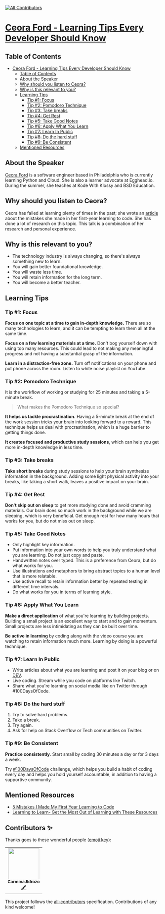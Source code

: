 <!-- ALL-CONTRIBUTORS-BADGE:START - Do not remove or modify this section -->
[![All Contributors](https://img.shields.io/badge/all_contributors-1-orange.svg?style=flat-square)](#contributors-)
<!-- ALL-CONTRIBUTORS-BADGE:END -->

# [Ceora Ford - Learning Tips Every Developer Should Know](https://egghead.io/lessons/egghead-eggheadtalk-learning-tips-every-developer-should-know)

## Table of Contents

- [Ceora Ford - Learning Tips Every Developer Should Know](#ceora-ford---learning-tips-every-developer-should-know)
  - [Table of Contents](#table-of-contents)
  - [About the Speaker](#about-the-speaker)
  - [Why should you listen to Ceora?](#why-should-you-listen-to-ceora)
  - [Why is this relevant to you?](#why-is-this-relevant-to-you)
  - [Learning Tips](#learning-tips)
    - [Tip #1: Focus](#tip-1-focus)
    - [Tip #2: Pomodoro Technique](#tip-2-pomodoro-technique)
    - [Tip #3: Take breaks](#tip-3-take-breaks)
    - [Tip #4: Get Rest](#tip-4-get-rest)
    - [Tip #5: Take Good Notes](#tip-5-take-good-notes)
    - [Tip #6: Apply What You Learn](#tip-6-apply-what-you-learn)
    - [Tip #7: Learn In Public](#tip-7-learn-in-public)
    - [Tip #8: Do the hard stuff](#tip-8-do-the-hard-stuff)
    - [Tip #9: Be Consistent](#tip-9-be-consistent)
  - [Mentioned Resources](#mentioned-resources)

## About the Speaker

[Ceora Ford](https://ceoraford.com/) is a software engineer based in Philadelphia who is currently learning Python and Cloud. She is also a learner advocate at Egghead.io. During the summer, she teaches at Kode With Klossy and BSD Education.

## Why should you listen to Ceora?

Ceora has failed at learning plenty of times in the past; she wrote an [article](https://dev.to/ceeoreo/5-mistakes-i-made-my-first-year-learning-to-code-3cj5) about the mistakes she made in her first-year learning to code. She has done a lot of research on this topic. This talk is a combination of her research and personal experience.

## Why is this relevant to you?

- The technology industry is always changing, so there's always something new to learn.
- You will gain better foundational knowledge.
- You will waste less time.
- You will retain information for the long term.
- You will become a better teacher.

## Learning Tips

### Tip #1: Focus

**Focus on one topic at a time to gain in-depth knowledge.**
There are so many technologies to learn, and it can be tempting to learn them all at the same time.

**Focus on a few learning materials at a time.** Don't bog yourself down with using too many resources. This could lead to not making any meaningful progress and not having a substantial grasp of the information.

**Learn in a distraction-free zone.** Turn off notifications on your phone and put phone across the room. Listen to white noise playlist on YouTube.

### Tip #2: Pomodoro Technique

It is the workflow of working or studying for 25 minutes and taking a 5-minute break.

> What makes the Pomodoro Technique so special?

**It helps us tackle procrastination.** Having a 5-minute break at the end of the work session tricks your brain into looking forward to a reward. This technique helps us deal with procrastination, which is a huge barrier to getting things done.

**It creates focused and productive study sessions**, which can help you get more in-depth knowledge in less time.

### Tip #3: Take breaks

**Take short breaks** during study sessions to help your brain synthesize information in the background. Adding some light physical activity into your breaks, like taking a short walk, leaves a positive impact on your brain.

### Tip #4: Get Rest

**Don't skip out on sleep** to get more studying done and avoid cramming materials. Our brain does so much work in the background while we are sleeping, which is very beneficial. Get enough rest for how many hours that works for you, but do not miss out on sleep.

### Tip #5: Take Good Notes

- Only highlight key information.
- Put information into your own words to help you truly understand what you are learning. Do not just copy and paste.
- Handwritten notes over typed. This is a preference from Ceora, but do what works for you.
- Use illustrations and metaphors to bring abstract topics to a human level that is more relatable.
- Use active recall to retain information better by repeated testing in different time intervals.
- Do what works for you in terms of learning style.

### Tip #6: Apply What You Learn

**Make a direct application** of what you're learning by building projects. Building a small project is an excellent way to start and to gain momentum. Small projects are less intimidating as they can be built over time.

**Be active in learning** by coding along with the video course you are watching to retain information much more. Learning by doing is a powerful technique.

### Tip #7: Learn In Public

- Write articles about what you are learning and post it on your blog or on [DEV](https://dev.to/).
- Live coding. Stream while you code on platforms like Twitch.
- Share what you're learning on social media like on Twitter through #100DaysOfCode.

### Tip #8: Do the hard stuff

1. Try to solve hard problems.
2. Take a break.
3. Try again.
4. Ask for help on Stack Overflow or Tech communities on Twitter.

### Tip #9: Be Consistent

**Practice consistently.** Start small by coding 30 minutes a day or for 3 days a week.

Try [#100DaysOfCode](https://www.100daysofcode.com/) challenge, which helps you build a habit of coding every day and helps you hold yourself accountable, in addition to having a  supportive community.

## Mentioned Resources

- [5 Mistakes I Made My First Year Learning to Code](https://dev.to/ceeoreo/5-mistakes-i-made-my-first-year-learning-to-code-3cj5)
- [Learning to Learn- Get the Most Out of Learning with These Resources](https://dev.to/ceeoreo/learning-to-learn-get-the-most-out-of-learning-with-these-resources-2ocd)

## Contributors ✨

Thanks goes to these wonderful people ([emoji key](https://allcontributors.org/docs/en/emoji-key)):

<!-- ALL-CONTRIBUTORS-LIST:START - Do not remove or modify this section -->
<!-- prettier-ignore-start -->
<!-- markdownlint-disable -->
<table>
  <tr>
    <td align="center"><a href="https://www.carmina.dev/"><img src="https://avatars1.githubusercontent.com/u/39824427?v=4" width="100px;" alt=""/><br /><sub><b>Carmina Edrozo</b></sub></a><br /><a href="#content-carminaedrozo" title="Content">🖋</a></td>
  </tr>
</table>

<!-- markdownlint-enable -->
<!-- prettier-ignore-end -->
<!-- ALL-CONTRIBUTORS-LIST:END -->

This project follows the [all-contributors](https://github.com/all-contributors/all-contributors) specification. Contributions of any kind welcome!

